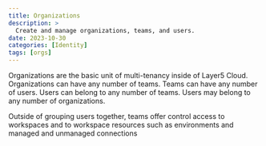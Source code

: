 ```yaml
---
title: Organizations
description: >
  Create and manage organizations, teams, and users.
date: 2023-10-30
categories: [Identity]
tags: [orgs]
---
```


Organizations are the basic unit of multi-tenancy inside of Layer5 Cloud. Organizations can have any number of teams. Teams can have any number of users. Users can belong to any number of teams. Users may belong to any number of organizations.

Outside of grouping users together, teams offer control access to workspaces and to workspace resources such as environments and managed and unmanaged connections
